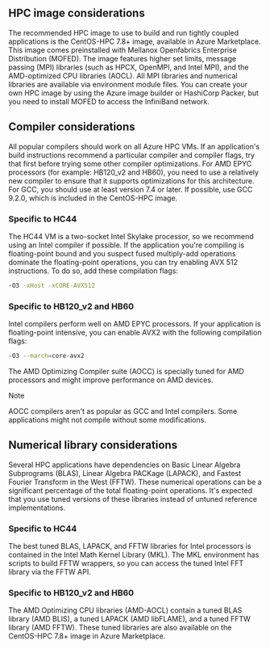 ## HPC image considerations

The recommended HPC image to use to build and run tightly coupled applications is the CentOS-HPC 7.8+ image, available in Azure Marketplace. This image comes preinstalled with Mellanox Openfabrics Enterprise Distribution (MOFED). The image features higher set limits, message passing (MPI) libraries (such as HPCX, OpenMPI, and Intel MPI), and the AMD-optimized CPU libraries (AOCL). All MPI libraries and numerical libraries are available via environment module files. You can create your own HPC image by using the Azure image builder or HashiCorp Packer, but you need to install MOFED to access the InfiniBand network.

## Compiler considerations

All popular compilers should work on all Azure HPC VMs. If an application's build instructions recommend a particular compiler and compiler flags, try that first before trying some other compiler optimizations. For AMD EPYC processors (for example: HB120_v2 and HB60), you need to use a relatively new compiler to ensure that it supports optimizations for this architecture. For GCC, you should use at least version 7.4 or later. If possible, use GCC 9.2.0, which is included in the CentOS-HPC image.

### Specific to HC44

The HC44 VM is a two-socket Intel Skylake processor, so we recommend using an Intel compiler if possible. If the application you're compiling is floating-point bound and you suspect fused multiply-add operations dominate the floating-point operations, you can try enabling AVX 512 instructions. To do so, add these compilation flags:

```bash
-O3 -xHost -xCORE-AVX512
```

### Specific to HB120_v2 and HB60

Intel compilers perform well on AMD EPYC processors. If your application is floating-point intensive, you can enable AVX2 with the following compilation flags:

```bash
-O3 --march=core-avx2
```

The AMD Optimizing Compiler suite (AOCC) is specially tuned for AMD processors and might improve performance on AMD devices.

> [!NOTE]
> AOCC compilers aren't as popular as GCC and Intel compilers. Some applications might not compile without some modifications.

## Numerical library considerations

Several HPC applications have dependencies on Basic Linear Algebra Subprograms (BLAS), Linear Algebra PACKage (LAPACK), and Fastest Fourier Transform in the West (FFTW). These numerical operations can be a significant percentage of the total floating-point operations. It's expected that you use tuned versions of these libraries instead of untuned reference implementations.

### Specific to HC44

The best tuned BLAS, LAPACK, and FFTW libraries for Intel processors is contained in the Intel Math Kernel Library (MKL). The MKL environment has scripts to build FFTW wrappers, so you can access the tuned Intel FFT library via the FFTW API.

### Specific to HB120_v2 and HB60

The AMD Optimizing CPU libraries (AMD-AOCL) contain a tuned BLAS library (AMD BLIS), a tuned LAPACK (AMD libFLAME), and a tuned FFTW library (AMD FFTW). These tuned libraries are also available on the CentOS-HPC 7.8+ image in Azure Marketplace.
